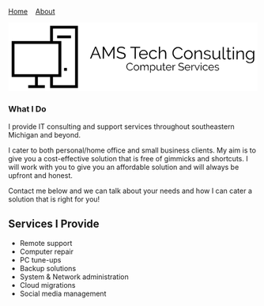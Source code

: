[Home](/index.md)&nbsp;&nbsp;&nbsp;&nbsp;[About](/about.md)

![AMS Tech Consulting](./logo.png)

### What I Do

I provide IT consulting and support services throughout southeastern Michigan and beyond.

I cater to both personal/home office and small business clients. My aim is to give you a cost-effective solution that is free of gimmicks and shortcuts. I will work with you to give you an affordable solution and will always be upfront and honest.

Contact me below and we can talk about your needs and how I can cater a solution that is right for you!

## Services I Provide

- Remote support
- Computer repair
- PC tune-ups
- Backup solutions
- System & Network administration
- Cloud migrations
- Social media management
